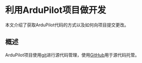 # 利用ArduPilot项目做开发

本文介绍了获取ArduPilot代码的方式以及如何向项目提交更改。

## 概述

ArduPilot项目使用[git](https://git-scm.com/)进行源代码管理，使用[GitHub](https://github.com/)用于源代码托管。
